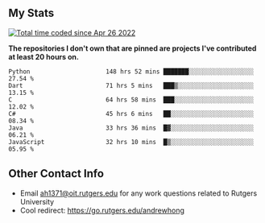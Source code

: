 ## My Stats
<a href="https://wakatime.com/@9797ee4f-4108-45bb-8fc2-b36b9c1a1c89"><img src="https://wakatime.com/badge/user/9797ee4f-4108-45bb-8fc2-b36b9c1a1c89.svg?style=for-the-badge" alt="Total time coded since Apr 26 2022" /></a>

**The repositories I don't own that are pinned are projects I've contributed at least 20 hours on.**

<!--START_SECTION:waka-->

```text
Python                     148 hrs 52 mins ███████░░░░░░░░░░░░░░░░░░   27.54 %
Dart                       71 hrs 5 mins   ███▒░░░░░░░░░░░░░░░░░░░░░   13.15 %
C                          64 hrs 58 mins  ███░░░░░░░░░░░░░░░░░░░░░░   12.02 %
C#                         45 hrs 6 mins   ██░░░░░░░░░░░░░░░░░░░░░░░   08.34 %
Java                       33 hrs 36 mins  █▓░░░░░░░░░░░░░░░░░░░░░░░   06.21 %
JavaScript                 32 hrs 10 mins  █▒░░░░░░░░░░░░░░░░░░░░░░░   05.95 %
```

<!--END_SECTION:waka-->

## Other Contact Info
 - Email <ah1371@oit.rutgers.edu> for any work questions related to Rutgers University
 - Cool redirect: https://go.rutgers.edu/andrewhong
